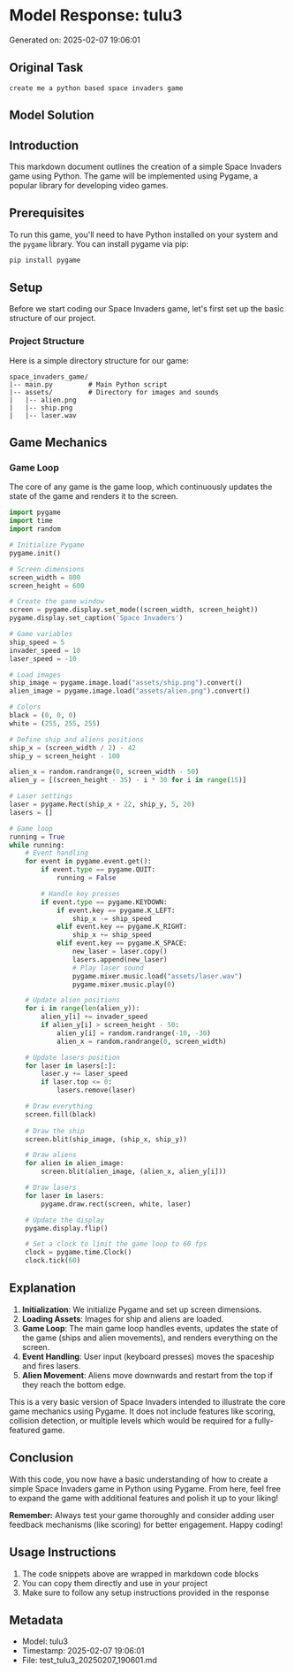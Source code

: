 # Model Response: tulu3
Generated on: 2025-02-07 19:06:01

## Original Task
```
create me a python based space invaders game

```

## Model Solution
## Introduction

This markdown document outlines the creation of a simple Space Invaders game using Python. The game will be implemented using Pygame, a popular library for developing video games.

## Prerequisites
To run this game, you'll need to have Python installed on your system and the `pygame` library. You can install pygame via pip:

```bash
pip install pygame
```

## Setup

Before we start coding our Space Invaders game, let's first set up the basic structure of our project.

### Project Structure

Here is a simple directory structure for our game:

```plaintext
space_invaders_game/
|-- main.py         # Main Python script
|-- assets/         # Directory for images and sounds
|   |-- alien.png
|   |-- ship.png
|   |-- laser.wav
```

## Game Mechanics

### Game Loop

The core of any game is the game loop, which continuously updates the state of the game and renders it to the screen.

```python
import pygame
import time
import random

# Initialize Pygame
pygame.init()

# Screen dimensions
screen_width = 800
screen_height = 600

# Create the game window
screen = pygame.display.set_mode((screen_width, screen_height))
pygame.display.set_caption('Space Invaders')

# Game variables
ship_speed = 5
invader_speed = 10
laser_speed = -10

# Load images
ship_image = pygame.image.load("assets/ship.png").convert()
alien_image = pygame.image.load("assets/alien.png").convert()

# Colors
black = (0, 0, 0)
white = (255, 255, 255)

# Define ship and aliens positions
ship_x = (screen_width / 2) - 42
ship_y = screen_height - 100

alien_x = random.randrange(0, screen_width - 50)
alien_y = [(screen_height - 35) - i * 30 for i in range(15)]

# Laser settings
laser = pygame.Rect(ship_x + 22, ship_y, 5, 20)
lasers = []

# Game loop
running = True
while running:
    # Event handling
    for event in pygame.event.get():
        if event.type == pygame.QUIT:
            running = False

        # Handle key presses
        if event.type == pygame.KEYDOWN:
            if event.key == pygame.K_LEFT:
                ship_x -= ship_speed
            elif event.key == pygame.K_RIGHT:
                ship_x += ship_speed
            elif event.key == pygame.K_SPACE:
                new_laser = laser.copy()
                lasers.append(new_laser)
                # Play laser sound
                pygame.mixer.music.load("assets/laser.wav")
                pygame.mixer.music.play(0)

    # Update alien positions
    for i in range(len(alien_y)):
        alien_y[i] += invader_speed
        if alien_y[i] > screen_height - 50:
            alien_y[i] = random.randrange(-10, -30)
            alien_x = random.randrange(0, screen_width)

    # Update lasers position
    for laser in lasers[:]:
        laser.y += laser_speed
        if laser.top <= 0:
            lasers.remove(laser)

    # Draw everything
    screen.fill(black)
    
    # Draw the ship
    screen.blit(ship_image, (ship_x, ship_y))

    # Draw aliens
    for alien in alien_image:
        screen.blit(alien_image, (alien_x, alien_y[i]))

    # Draw lasers
    for laser in lasers:
        pygame.draw.rect(screen, white, laser)

    # Update the display
    pygame.display.flip()

    # Set a clock to limit the game loop to 60 fps
    clock = pygame.time.Clock()
    clock.tick(60)
```

## Explanation

1. **Initialization**: We initialize Pygame and set up screen dimensions.
2. **Loading Assets**: Images for ship and aliens are loaded.
3. **Game Loop**: The main game loop handles events, updates the state of the game (ships and alien movements), and renders everything on the screen.
4. **Event Handling**: User input (keyboard presses) moves the spaceship and fires lasers.
5. **Alien Movement**: Aliens move downwards and restart from the top if they reach the bottom edge.

This is a very basic version of Space Invaders intended to illustrate the core game mechanics using Pygame. It does not include features like scoring, collision detection, or multiple levels which would be required for a fully-featured game.

## Conclusion

With this code, you now have a basic understanding of how to create a simple Space Invaders game in Python using Pygame. From here, feel free to expand the game with additional features and polish it up to your liking!

**Remember:** Always test your game thoroughly and consider adding user feedback mechanisms (like scoring) for better engagement. Happy coding!

## Usage Instructions
1. The code snippets above are wrapped in markdown code blocks
2. You can copy them directly and use in your project
3. Make sure to follow any setup instructions provided in the response

## Metadata
- Model: tulu3
- Timestamp: 2025-02-07 19:06:01
- File: test_tulu3_20250207_190601.md
